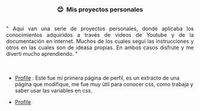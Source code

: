 <h3 align='center'> 😊 &nbsp;Mis proyectos personales</h3>
<br />
<div style="display: flex; flex-direction: row; justify-content: space-evenly; text-align:justify">
" Aqui van una serie de proyectos personales, donde aplicaba los conocimientos adquiridos a través de videos de Youtube y de la documentación en internet. Muchos de los cuales segui las instrucciones y otros en las cuales son de ideasa propias. En ambos casos disfrute y me diverti mucho aprendiendo. "
</div>
<br />
<br />

* [Profile](https://github.com/Kapelu/proyectos-personales/tree/main/Daniel%20Calderon%20-%20Profile) : Este fue mi primera página de perfil, es un extracto de una página que modifique, me fue muy útil para conocer css, como trabaja y saber usar las variables en css.

* [Profile](https://github.com/Kapelu/proyectos-personales/tree/main/Daniel%20Calderon%20-%20Profile)